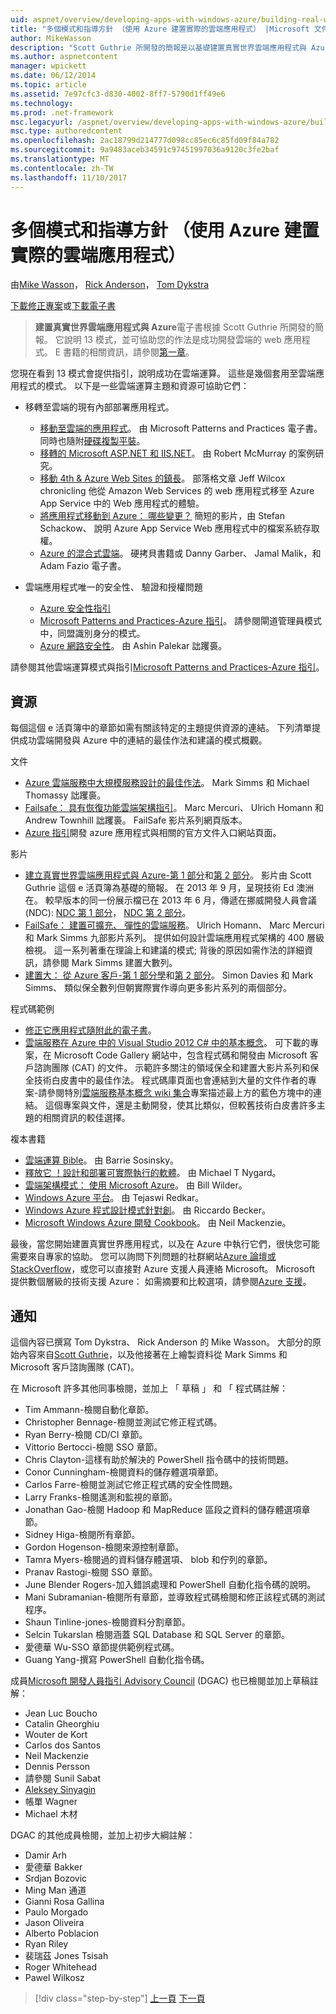 ```yaml
---
uid: aspnet/overview/developing-apps-with-windows-azure/building-real-world-cloud-apps-with-windows-azure/more-patterns-and-guidance
title: "多個模式和指導方針 （使用 Azure 建置實際的雲端應用程式） |Microsoft 文件"
author: MikeWasson
description: "Scott Guthrie 所開發的簡報是以基礎建置真實世界雲端應用程式與 Azure 的電子書。 它說明 13 模式和做法，他可以..."
ms.author: aspnetcontent
manager: wpickett
ms.date: 06/12/2014
ms.topic: article
ms.assetid: 7e97cfc3-d830-4002-8ff7-5790d1ff49e6
ms.technology: 
ms.prod: .net-framework
msc.legacyurl: /aspnet/overview/developing-apps-with-windows-azure/building-real-world-cloud-apps-with-windows-azure/more-patterns-and-guidance
msc.type: authoredcontent
ms.openlocfilehash: 2ac18799d214777d098cc85ec6c85fd09f84a782
ms.sourcegitcommit: 9a9483aceb34591c97451997036a9120c3fe2baf
ms.translationtype: MT
ms.contentlocale: zh-TW
ms.lasthandoff: 11/10/2017
---
```

<a name="more-patterns-and-guidance-building-real-world-cloud-apps-with-azure"></a>多個模式和指導方針 （使用 Azure 建置實際的雲端應用程式）
====================
由[Mike Wasson](https://github.com/MikeWasson)， [Rick Anderson](https://github.com/Rick-Anderson)， [Tom Dykstra](https://github.com/tdykstra)

[下載修正專案](http://code.msdn.microsoft.com/Fix-It-app-for-Building-cdd80df4)或[下載電子書](http://blogs.msdn.com/b/microsoft_press/archive/2014/07/23/free-ebook-building-cloud-apps-with-microsoft-azure.aspx)

> **建置真實世界雲端應用程式與 Azure**電子書根據 Scott Guthrie 所開發的簡報。 它說明 13 模式，並可協助您的作法是成功開發雲端的 web 應用程式。 E 書籍的相關資訊，請參閱[第一章](introduction.md)。


您現在看到 13 模式會提供指引，說明成功在雲端運算。 這些是幾個套用至雲端應用程式的模式。 以下是一些雲端運算主題和資源可協助它們：

- 移轉至雲端的現有內部部署應用程式。 

    - [移動至雲端的應用程式](https://msdn.microsoft.com/en-us/library/ff728592.aspx)。 由 Microsoft Patterns and Practices 電子書。 同時也隨附[硬碟複製平裝](https://www.amazon.com/dp/1621140202)。
    - [移轉的 Microsoft ASP.NET 和 IIS.NET](https://go.microsoft.com/fwlink/?LinkId=400656)。 由 Robert McMurray 的案例研究。
    - [移動 4th &amp; Azure Web Sites 的鎮長](http://www.jeff.wilcox.name/2013/04/4thandmayor-azure-websites/)。 部落格文章 Jeff Wilcox chronicling 他從 Amazon Web Services 的 web 應用程式移至 Azure App Service 中的 Web 應用程式的體驗。
    - [將應用程式移動到 Azure： 哪些變更？](https://azure.microsoft.com/en-us/documentation/videos/web-sites-internals-and-the-file-system/) 簡短的影片，由 Stefan Schackow、 說明 Azure App Service Web 應用程式中的檔案系統存取權。
    - [Azure 的混合式雲端](https://www.amazon.com/dp/B00EOP4UQW)。 硬拷貝書籍或 Danny Garber、 Jamal Malik，和 Adam Fazio 電子書。
- 雲端應用程式唯一的安全性、 驗證和授權問題

    - [Azure 安全性指引](https://azure.microsoft.com/blog/2014/02/10/best-practices-windows-azure-websites-waws/)
    - [Microsoft Patterns and Practices-Azure 指引](https://msdn.microsoft.com/en-us/library/dn568099.aspx)。 請參閱閘道管理員模式中，同盟識別身分的模式。
    - [Azure 網路安全性](https://download.microsoft.com/download/4/3/9/43902EC9-410E-4875-8800-0788BE146A3D/Windows%20Azure%20Network%20Security%20Whitepaper%20-%20FINAL.docx)。 由 Ashin Palekar 詘躩裛。

請參閱其他雲端運算模式與指引[Microsoft Patterns and Practices-Azure 指引](https://msdn.microsoft.com/en-us/library/dn568099.aspx)。

<a id="resources"></a>
## <a name="resources"></a>資源

每個這個 e 活頁簿中的章節如需有關該特定的主題提供資源的連結。 下列清單提供成功雲端開發與 Azure 中的連結的最佳作法和建議的模式概觀。

文件

- [Azure 雲端服務中大規模服務設計的最佳作法](https://msdn.microsoft.com/en-us/library/windowsazure/jj717232.aspx)。 Mark Simms 和 Michael Thomassy 詘躩裛。
- [Failsafe： 具有恢復功能雲端架構指引](https://msdn.microsoft.com/en-us/library/windowsazure/jj853352.aspx)。 Marc Mercuri、 Ulrich Homann 和 Andrew Townhill 詘躩裛。 FailSafe 影片系列網頁版本。
- [Azure 指引](https://azure.microsoft.com/en-us/develop/net/guidance/)開發 azure 應用程式與相關的官方文件入口網站頁面。

影片

- [建立真實世界雲端應用程式與 Azure-第 1 部分](https://channel9.msdn.com/Events/TechEd/Australia/2013/AZR324)和[第 2 部分](https://channel9.msdn.com/Events/TechEd/Australia/2013/AZR325)。 影片由 Scott Guthrie 這個 e 活頁簿為基礎的簡報。 在 2013 年 9 月，呈現技術 Ed 澳洲在。 較早版本的同一份展示檔已在 2013 年 6 月，傳遞在挪威開發人員會議 (NDC): [NDC 第 1 部分](http://vimeo.com/68215538)， [NDC 第 2 部分](http://vimeo.com/68215602)。
- [FailSafe： 建置可擴充、 彈性的雲端服務](https://channel9.msdn.com/Series/FailSafe)。 Ulrich Homann、 Marc Mercuri 和 Mark Simms 九部影片系列。 提供如何設計雲端應用程式架構的 400 層級檢視。 這一系列著重在理論上和建議的模式; 背後的原因如需作法的詳細資訊，請參閱 Mark Simms 建置大數列。
- [建置大： 從 Azure 客戶-第 1 部分學](https://channel9.msdn.com/Events/Build/2012/3-029)和[第 2 部分](https://channel9.msdn.com/Events/Build/2012/3-030)。 Simon Davies 和 Mark Simms、 類似保全數列但朝實際實作導向更多影片系列的兩個部分。

程式碼範例

- [修正它應用程式隨附此的電子書](https://code.msdn.microsoft.com/Fix-It-app-for-Building-cdd80df4?cdn_id=2013-12-03-002)。
- [雲端服務在 Azure 中的 Visual Studio 2012 C# 中的基本概念](http://aka.ms/csf)。 可下載的專案，在 Microsoft Code Gallery 網站中，包含程式碼和開發由 Microsoft 客戶諮詢團隊 (CAT) 的文件。 示範許多關注的領域保全和建置大影片系列和保全技術白皮書中的最佳作法。 程式碼庫頁面也會連結到大量的文件作者的專案-請參閱特別[雲端服務基本概念 wiki 集合](https://social.technet.microsoft.com/wiki/contents/articles/17987.cloud-service-fundamentals.aspx)專案描述最上方的藍色方塊中的連結。 這個專案與文件，還是主動開發，使其比類似，但較舊技術白皮書許多主題的相關資訊的較佳選擇。

複本書籍

- [雲端運算 Bible](https://www.amazon.com/dp/0470903562)。 由 Barrie Sosinsky。
- [釋放它 ！設計和部署可實際執行的軟體](https://www.amazon.com/Release-It-Production-Ready-Pragmatic-Programmers/dp/0978739213)。 由 Michael T Nygard。
- [雲端架構模式： 使用 Microsoft Azure](http://shop.oreilly.com/product/0636920023777.do)。 由 Bill Wilder。
- [Windows Azure 平台](https://www.amazon.com/dp/1430235632)。 由 Tejaswi Redkar。
- [Windows Azure 程式設計模式針對創](https://www.amazon.com/dp/1849685606)。 由 Riccardo Becker。
- [Microsoft Windows Azure 開發 Cookbook](https://www.amazon.com/dp/1849682224)。 由 Neil Mackenzie。

最後，當您開始建置真實世界應用程式，以及在 Azure 中執行它們，很快您可能需要來自專家的協助。 您可以詢問下列問題的社群網站[Azure 論壇或 StackOverflow](https://azure.microsoft.com/en-us/support/forums/)，或您可以直接對 Azure 支援人員連絡 Microsoft。 Microsoft 提供數個層級的技術支援 Azure： 如需摘要和比較選項，請參閱[Azure 支援](https://azure.microsoft.com/en-us/support/plans/)。

<a id="acknowledgments"></a>
## <a name="acknowledgments"></a>通知

這個內容已撰寫 Tom Dykstra、 Rick Anderson 的 Mike Wasson。 大部分的原始內容來自[Scott Guthrie](https://weblogs.asp.net/scottgu/)，以及他接著在上繪製資料從 Mark Simms 和 Microsoft 客戶諮詢團隊 (CAT)。

在 Microsoft 許多其他同事檢閱，並加上 「 草稿 」 和 「 程式碼註解：

- Tim Ammann-檢閱自動化章節。
- Christopher Bennage-檢閱並測試它修正程式碼。
- Ryan Berry-檢閱 CD/CI 章節。
- Vittorio Bertocci-檢閱 SSO 章節。
- Chris Clayton-這樣有助於解決的 PowerShell 指令碼中的技術問題。
- Conor Cunningham-檢閱資料的儲存體選項章節。
- Carlos Farre-檢閱並測試它修正程式碼的安全性問題。
- Larry Franks-檢閱遙測和監視的章節。
- Jonathan Gao-檢閱 Hadoop 和 MapReduce 區段之資料的儲存體選項章節。
- Sidney Higa-檢閱所有章節。
- Gordon Hogenson-檢閱來源控制章節。
- Tamra Myers-檢閱過的資料儲存體選項、 blob 和佇列的章節。
- Pranav Rastogi-檢閱 SSO 章節。
- June Blender Rogers-加入錯誤處理和 PowerShell 自動化指令碼的說明。
- Mani Subramanian-檢閱所有章節，並導致程式碼檢閱和修正該程式碼的測試程序。
- Shaun Tinline-jones-檢閱資料分割章節。
- Selcin Tukarslan 檢閱涵蓋 SQL Database 和 SQL Server 的章節。
- 愛德華 Wu-SSO 章節提供範例程式碼。
- Guang Yang-撰寫 PowerShell 自動化指令碼。

成員[Microsoft 開發人員指引 Advisory Council](http://aka.ms/DGAC) (DGAC) 也已檢閱並加上草稿註解：

- Jean Luc Boucho
- Catalin Gheorghiu
- Wouter de Kort
- Carlos dos Santos
- Neil Mackenzie
- Dennis Persson
- 請參閱 Sunil Sabat
- [Aleksey Sinyagin](http://www.linkedin.com/in/sinyagin)
- 帳單 Wagner
- Michael 木材

DGAC 的其他成員檢閱，並加上初步大綱註解：

- Damir Arh
- 愛德華 Bakker
- Srdjan Bozovic
- Ming Man 通道
- Gianni Rosa Gallina
- Paulo Morgado
- Jason Oliveira
- Alberto Poblacion
- Ryan Riley
- 裴瑞茲 Jones Tsisah
- Roger Whitehead
- Pawel Wilkosz

>[!div class="step-by-step"]
[上一頁](queue-centric-work-pattern.md)
[下一頁](the-fix-it-sample-application.md)
